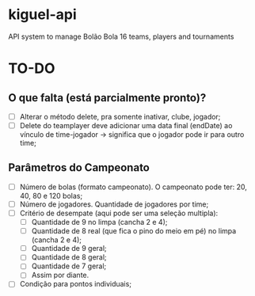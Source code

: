 # kiguel-api
API system to manage Bolão Bola 16 teams, players and tournaments

# TO-DO

## O que falta (está parcialmente pronto)?
- [ ] Alterar o método delete, pra somente inativar, clube, jogador;
- [ ] Delete do teamplayer deve adicionar uma data final (endDate) ao vínculo de time-jogador -> significa que o jogador pode ir para outro time;

## Parâmetros do Campeonato
- [ ] Número de bolas (formato campeonato). O campeonato pode ter: 20, 40, 80 e 120 bolas;
- [ ] Número de jogadores. Quantidade de jogadores por time;
- [ ] Critério de desempate (aqui pode ser uma seleção multipla):
  - [ ] Quantidade de 9 no limpa (cancha 2 e 4);
  - [ ] Quantidade de 8 real (que fica o pino do meio em pé) no limpa (cancha 2 e 4);
  - [ ] Quantidade de 9 geral;
  - [ ] Quantidade de 8 geral;
  - [ ] Quantidade de 7 geral;
  - [ ] Assim por diante.
- [ ] Condição para pontos individuais;
